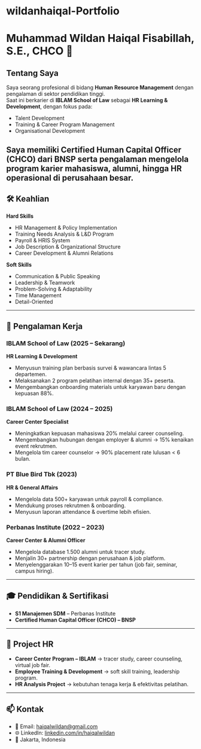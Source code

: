 # wildanhaiqal-Portfolio
# Muhammad Wildan Haiqal Fisabillah, S.E., CHCO 👔  

## Tentang Saya
Saya seorang profesional di bidang **Human Resource Management** dengan pengalaman di sektor pendidikan tinggi.  
Saat ini berkarier di **IBLAM School of Law** sebagai **HR Learning & Development**, dengan fokus pada:  
- Talent Development  
- Training & Career Program Management  
- Organisational Development  

Saya memiliki **Certified Human Capital Officer (CHCO)** dari BNSP serta pengalaman mengelola program karier mahasiswa, alumni, hingga HR operasional di perusahaan besar.  
---

## 🛠️ Keahlian
**Hard Skills**  
- HR Management & Policy Implementation  
- Training Needs Analysis & L&D Program  
- Payroll & HRIS System  
- Job Description & Organizational Structure  
- Career Development & Alumni Relations  

**Soft Skills**  
- Communication & Public Speaking  
- Leadership & Teamwork  
- Problem-Solving & Adaptability  
- Time Management  
- Detail-Oriented  

---

## 💼 Pengalaman Kerja
### IBLAM School of Law (2025 – Sekarang)  
**HR Learning & Development**  
- Menyusun training plan berbasis survei & wawancara lintas 5 departemen.  
- Melaksanakan 2 program pelatihan internal dengan 35+ peserta.  
- Mengembangkan onboarding materials untuk karyawan baru dengan kepuasan 88%.  

### IBLAM School of Law (2024 – 2025)  
**Career Center Specialist**  
- Meningkatkan kepuasan mahasiswa 20% melalui career counseling.  
- Mengembangkan hubungan dengan employer & alumni → 15% kenaikan event rekrutmen.  
- Mengelola tim career counselor → 90% placement rate lulusan < 6 bulan.  

### PT Blue Bird Tbk (2023)  
**HR & General Affairs**  
- Mengelola data 500+ karyawan untuk payroll & compliance.  
- Mendukung proses rekrutmen & onboarding.  
- Menyusun laporan attendance & overtime lebih efisien.  

### Perbanas Institute (2022 – 2023)  
**Career Center & Alumni Officer**  
- Mengelola database 1.500 alumni untuk tracer study.  
- Menjalin 30+ partnership dengan perusahaan & job platform.  
- Menyelenggarakan 10–15 event karier per tahun (job fair, seminar, campus hiring).  

---

## 🎓 Pendidikan & Sertifikasi
- **S1 Manajemen SDM** – Perbanas Institute  
- **Certified Human Capital Officer (CHCO) – BNSP**  

---

## 📂 Project HR
- **Career Center Program – IBLAM** → tracer study, career counseling, virtual job fair.  
- **Employee Training & Development** → soft skill training, leadership program.  
- **HR Analysis Project** → kebutuhan tenaga kerja & efektivitas pelatihan.  

---

## 📫 Kontak
- 📧 Email: haiqalwildan@gmail.com  
- 🌐 LinkedIn: [linkedin.com/in/haiqalwildan](https://linkedin.com/in/haiqalwildan)  
- 📍 Jakarta, Indonesia  
